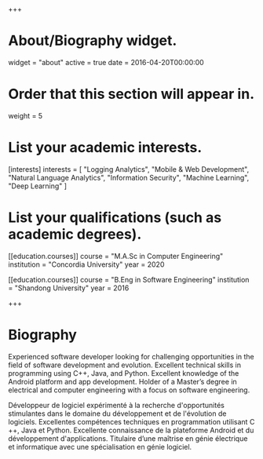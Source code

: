 +++
# About/Biography widget.
widget = "about"
active = true
date = 2016-04-20T00:00:00

# Order that this section will appear in.
weight = 5

# List your academic interests.
[interests]
  interests = [
    "Logging Analytics",
    "Mobile & Web Development",
    "Natural Language Analytics",
    "Information Security",
    "Machine Learning",
    "Deep Learning"
  ]

# List your qualifications (such as academic degrees).

[[education.courses]]
  course = "M.A.Sc in Computer Engineering"
  institution = "Concordia University"
  year = 2020

[[education.courses]]
  course = "B.Eng in Software Engineering"
  institution = "Shandong University"
  year = 2016

+++

# Biography

Experienced software developer looking for challenging opportunities in the field of software development and evolution. Excellent technical skills in programming using C++, Java, and Python. Excellent knowledge of the Android platform and app development. Holder of a Master’s degree in electrical and computer engineering with a focus on software engineering.

Développeur de logiciel expérimenté à la recherche d'opportunités stimulantes dans le domaine du développement et de l'évolution de logiciels. Excellentes compétences techniques en programmation utilisant C ++, Java et Python. Excellente connaissance de la plateforme Android et du développement d'applications. Titulaire d’une maîtrise en génie électrique et informatique avec une spécialisation en génie logiciel.
